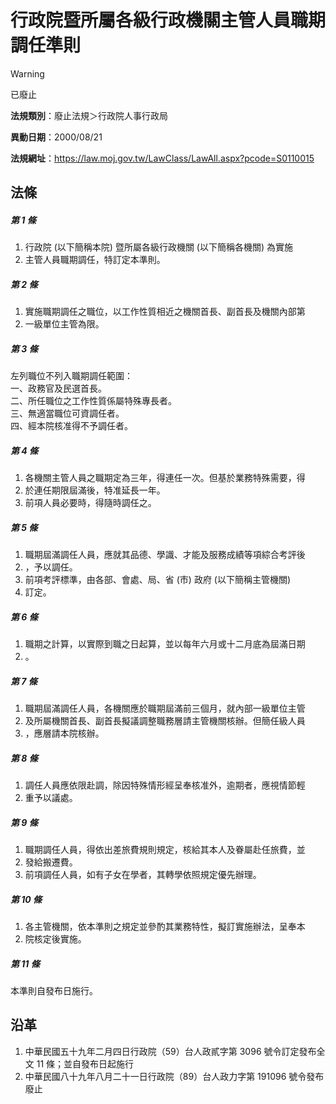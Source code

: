 # 行政院暨所屬各級行政機關主管人員職期調任準則


> [!WARNING]
> 已廢止


**法規類別**：廢止法規＞行政院人事行政局

**異動日期**：2000/08/21  

**法規網址**：https://law.moj.gov.tw/LawClass/LawAll.aspx?pcode=S0110015



## 法條
##### 第 1 條
1. 行政院 (以下簡稱本院) 暨所屬各級行政機關 (以下簡稱各機關) 為實施
1. 主管人員職期調任，特訂定本準則。

##### 第 2 條
1. 實施職期調任之職位，以工作性質相近之機關首長、副首長及機關內部第
1. 一級單位主管為限。

##### 第 3 條
左列職位不列入職期調任範圍：  
一、政務官及民選首長。  
二、所任職位之工作性質係屬特殊專長者。  
三、無適當職位可資調任者。  
四、經本院核准得不予調任者。

##### 第 4 條
1. 各機關主管人員之職期定為三年，得連任一次。但基於業務特殊需要，得
1. 於連任期限屆滿後，特准延長一年。
1. 前項人員必要時，得隨時調任之。

##### 第 5 條
1. 職期屆滿調任人員，應就其品德、學識、才能及服務成績等項綜合考評後
1. ，予以調任。
1. 前項考評標準，由各部、會處、局、省 (市) 政府 (以下簡稱主管機關)
1. 訂定。

##### 第 6 條
1. 職期之計算，以實際到職之日起算，並以每年六月或十二月底為屆滿日期
1. 。

##### 第 7 條
1. 職期屆滿調任人員，各機關應於職期屆滿前三個月，就內部一級單位主管
1. 及所屬機關首長、副首長擬議調整職務層請主管機關核辦。但簡任級人員
1. ，應層請本院核辦。

##### 第 8 條
1. 調任人員應依限赴調，除因特殊情形經呈奉核准外，逾期者，應視情節輕
1. 重予以議處。

##### 第 9 條
1. 職期調任人員，得依出差旅費規則規定，核給其本人及眷屬赴任旅費，並
1. 發給搬遷費。
1. 前項調任人員，如有子女在學者，其轉學依照規定優先辦理。

##### 第 10 條
1. 各主管機關，依本準則之規定並參酌其業務特性，擬訂實施辦法，呈奉本
1. 院核定後實施。

##### 第 11 條
本準則自發布日施行。

## 沿革
1. 中華民國五十九年二月四日行政院（59）台人政貳字第 3096 號令訂定發布全文 11 條；並自發布日起施行
1. 中華民國八十九年八月二十一日行政院（89）台人政力字第 191096 號令發布廢止
